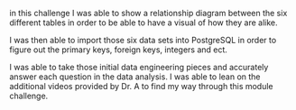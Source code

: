 in this challenge I was able to show a relationship diagram 
between the six different tables in order to be able to have a visual of how they are alike.

I was then able to import those six data sets into PostgreSQL in order to figure out the
primary keys, foreign keys, integers and ect.

I was able to take those initial data engineering pieces and accurately answer each question in the 
data analysis.
 I was able to lean on the additional videos provided by Dr. A to find my way through this module challenge.
 
